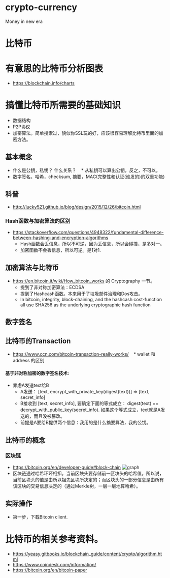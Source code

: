 # crypto-currency
Money in new era
# 比特币

# 有意思的比特币分析图表
* https://blockchain.info/charts

# 搞懂比特币所需要的基础知识
* 数据结构
* P2P协议
* 加密算法。简单搜索过，貌似你SSL玩的好，应该很容易理解比特币里面的加密方法。

## 基本概念
* 什么是公钥，私钥？ 什么关系？
    * 从私钥可以算出公钥，反之，不可以。
* 数字签名，哈希，checksum, 摘要，MAC(完整性和认证(谁发的)的双重功能)

## 科普
* http://lucky521.github.io/blog/design/2015/12/26/bitcoin.html

### Hash函数与加密算法的区别
* https://stackoverflow.com/questions/4948322/fundamental-difference-between-hashing-and-encryption-algorithms
    * Hash函数会丢信息，所以不可逆，因为丢信息，所以会碰撞，是多对一。 
    * 加密函数不会丢信息，所以可逆。是1对1.

## 加密算法与比特币
* https://en.bitcoin.it/wiki/How_bitcoin_works 的 Cryptography 一节。
  * 提到了非对称加密算法：ECDSA
  * 提到了Hashcash函数。本来用于了垃圾邮件治理和Dos攻击。
  * In bitcoin, integrity, block-chaining, and the hashcash cost-function all use SHA256 as the underlying cryptographic hash function
## 数字签名

## 比特币的Transaction
* https://www.ccn.com/bitcoin-transaction-really-works/
    * wallet 和 address 的区别

#### 基于非对称加密的数字签名技术:
* 靠虑A发送text给B
  * A发送： [text, encrypt\_with\_private\_key(digest(text))]   => [text, secret\_info]
  * B接收到 [text, secret\_info], 要确定下面的等式成立： digest(text) == decrypt\_with\_public\_key(secret\_info). 如果这个等式成立，text就是A发送的，而且没被篡改。
  * 前提是A要给B提供两个信息：我用的是什么摘要算法，我的公钥。

## 比特币的概念 
### 区块链
* https://bitcoin.org/en/developer-guide#block-chain
   ![graph](https://bitcoin.org/img/dev/en-blockchain-overview.svg "Logo Title Text 1")
* 区块链通过哈希环环相扣。当前区块头要存储前一区块头的哈希值。所以说，当前区块头的值是由所以祖先区块所决定的；而区块头的一部分信息是由所有该区块的交易信息决定的（通过Merkle树，一层一层地算哈希）。


## 实际操作
* 第一步，下载Bitcoin client.

# 比特币的相关参考资料。
* https://yeasy.gitbooks.io/blockchain_guide/content/crypto/algorithm.html
* https://www.coindesk.com/information/
* https://bitcoin.org/en/bitcoin-paper
